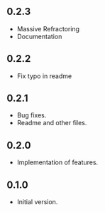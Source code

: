 ## 0.2.3

- Massive Refractoring
- Documentation

## 0.2.2

- Fix typo in readme

## 0.2.1

- Bug fixes.
- Readme and other files.

## 0.2.0

- Implementation of features.

## 0.1.0

- Initial version.
